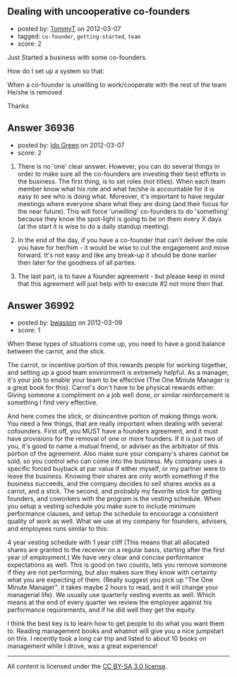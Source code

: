 ## Dealing with uncooperative co-founders

- posted by: [TommyT](https://stackexchange.com/users/-1/16809-tommyt) on 2012-03-07
- tagged: `co-founder`, `getting-started`, `team`
- score: 2

Just Started a business with some co-founders.

How do I set up a system so that:

When a co-founder is unwilling to work/cooperate with the rest of the team
He/she is removed

Thanks


## Answer 36936

- posted by: [Ido Green](https://stackexchange.com/users/-1/11437-ido-green) on 2012-03-07
- score: 2

1. There is no 'one' clear answer. However, you can do several things in order to make sure all the co-founders are investing their best efforts in the business.
The first thing, is to set roles (not titles). When each team member know what his role and what he/she is accountable for it is easy to see who is doing what.
Moreover, it's important to have regular meetings where everyone share what they are doing (and their focus for the near future). This will force 'unwilling' co-founders to do 'something' because they know the spot-light is going to be on them every X days (at the start it is wise to do a daily standup meeting).

2. In the end of the day, if you have a co-founder that can't deliver the role you have for her/him - it would be wise to cut the engagement and move forward. It's not easy and like any break-up it should be done earlier then later for the goodness of all parties.

3. The last part, is to have a founder agreement - but please keep in mind that this agreement will just help with to execute #2 not more then that.




## Answer 36992

- posted by: [bwasson](https://stackexchange.com/users/-1/12611-bwasson) on 2012-03-09
- score: 1

When these types of situations come up, you need to have a good balance between the carrot, and the stick.

The carrot, or incentive portion of this rewards people for working together, and setting up a good team environment is extremely helpful. As a manager, it's your job to enable your team to be effective (The One Minute Manager is a great book for this). Carrot's don't have to be physical rewards either. Giving someone a compliment on a job well done, or similar reinforcement is something I find very effective. 

And here comes the stick, or disincentive portion of making things work. You need a few things, that are really important when dealing with several cofounders. 
First off, you MUST have a founders agreement, and it must have provisions for the removal of one or more founders. If it is just two of you, it's good to name a mutual friend, or adviser as the arbitrator of this portion of the agreement. Also make sure your company's shares cannot be sold, so you control who can come into the business. My company uses a specific forced buyback at par value if either myself, or my partner were to leave the business. Knowing their shares are only worth something if the business succeeds, and the company decides to sell shares works as a carrot, and a stick. 
The second, and probably my favorite stick for getting founders, and coworkers with the program is the vesting schedule. When you setup a vesting schedule you make sure to include minimum performance clauses, and setup the schedule to encourage a consistent quality of work as well.
What we use at my company for founders, advisers, and employees runs similar to this:

4 year vesting schedule with 1 year cliff (This means that all allocated shares are granted to the receiver on a regular basis, starting after the first year of employment.) 
We have very clear and concise performance expectations as well. This is good on two counts, lets you remove someone if they are not performing, but also makes sure they know with certainty what you are expecting of them. (Really suggest you pick up "The One Minute Manager", it takes maybe 2 hours to read, and it will change your managerial life). 
We usually use quarterly vesting events as well. Which means at the end of every quarter we review the employee against his performance requirements, and if he did well they get the equity. 


I think the best key is to learn how to get people to do what you want them to. Reading management books and whatnot will give you a nice jumpstart on this. I recently took a long car trip and listed to about 10 books on management while I drove, was a great experience!



---

All content is licensed under the [CC BY-SA 3.0 license](https://creativecommons.org/licenses/by-sa/3.0/).
